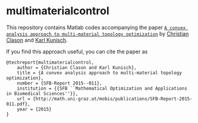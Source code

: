 # multimaterialcontrol

This repository contains Matlab codes accompanying the paper [``A convex analysis approach to multi-material topology optimization``](https://www.uni-due.de/~adf040p/preprints/MultiMaterialControl.pdf) by [Christian Clason](http://udue.de/clason) and [Karl Kunisch](http://math.uni-graz.at/kunisch).

If you find this approach useful, you can cite the paper as

    @techreport{multimaterialcontrol,
        author = {Christian Clason and Karl Kunisch},
        title = {A convex analysis approach to multi-material topology optimization},
        number = {SFB-Report 2015--011},
        institution = {{SFB ``Mathematical Optimization and Applications in Biomedical Sciences''}},
        url = {http://math.uni-graz.at/mobis/publications/SFB-Report-2015-011.pdf},
        year = {2015}
    }


